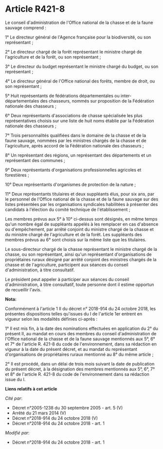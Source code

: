 # Article R421-8

Le conseil d'administration de l'Office national de la chasse et de la faune sauvage comprend :

1° Le directeur général de l'Agence française pour la biodiversité, ou son représentant ;

2° Le directeur chargé de la forêt représentant le ministre chargé de l'agriculture et de la forêt, ou son représentant ;

3° Le directeur du budget représentant le ministre chargé du budget, ou son représentant ;

4° Le directeur général de l'Office national des forêts, membre de droit, ou son représentant ;

5° Huit représentants de fédérations départementales ou inter-départementales des chasseurs, nommés sur proposition de la
Fédération nationale des chasseurs ;

6° Deux représentants d'associations de chasse spécialisée les plus représentatives choisis sur une liste de huit noms
établie par la Fédération nationale des chasseurs ;

7° Trois personnalités qualifiées dans le domaine de la chasse et de la faune sauvage, nommées par les ministres chargés de
la chasse et de l'agriculture, après accord de la Fédération nationale des chasseurs ;

8° Un représentant des régions, un représentant des départements et un représentant des communes ;

9° Deux représentants d'organisations professionnelles agricoles et forestières ;

10° Deux représentants d'organismes de protection de la nature ;

11° Deux représentants titulaires et deux suppléants élus, pour six ans, par le personnel de l'Office national de la chasse
et de la faune sauvage sur des listes présentées par les organisations syndicales habilitées à présenter des candidats à
l'élection du comité technique de l'établissement ;

Les membres prévus aux 5° à 10° ci-dessus sont désignés, en même temps qu'un nombre égal de suppléants appelés à les
remplacer en cas d'absence ou d'empêchement, par arrêté conjoint du ministre chargé de la chasse et du ministre chargé de
l'agriculture et de la forêt. Les suppléants des membres prévus au 6° sont choisis sur la même liste que les titulaires.

Le sous-directeur chargé de la chasse représentant le ministre chargé de la chasse, ou son représentant, ainsi qu'un
représentant d'organisations de propriétaires ruraux désigné par arrêté conjoint des ministres chargés de la chasse et de
l'agriculture, participent aux séances du conseil d'administration, à titre consultatif.

Le président peut appeler à participer aux séances du conseil d'administration, à titre consultatif, toute personne dont il
estime opportun de recueillir l'avis.

**Nota:**

Conformément à l'article 1 II du décret n° 2018-914 du 24 octobre 2018, les présentes dispositions telles qu'issues du I de
l'article 1er entrent en vigueur selon les modalités définies ci-après :

1° Il est mis fin, à la date des nominations effectuées en application du 2° du présent II, au mandat en cours des membres du
conseil d'administration de l'Office national de la chasse et de la faune sauvage mentionnés aux 5°, 6° et 7° de l'article R.
421-8 du code de l'environnement, dans sa rédaction en vigueur à la date du présent décret, et au mandat du représentant
d'organisations de propriétaires ruraux mentionné au 8° du même article ;

2° Il est procédé, dans un délai de trois mois suivant la date de publication du présent décret, à la désignation des membres
mentionnés aux 5°, 6°, 7° et 8° de l'article R. 421-8 du code de l'environnement dans sa rédaction issue du I.

**Liens relatifs à cet article**

_Cité par_:

  - Décret n°2005-1238 du 30 septembre 2005 - art. 5 (V)
  - Arrêté du 21 mars 2014 (V)
  - Décret n°2018-914 du 24 octobre 2018 (V)
  - Décret n°2018-914 du 24 octobre 2018 - art. 1

_Modifié par_:

  - Décret n°2018-914 du 24 octobre 2018 - art. 1
